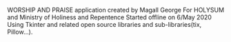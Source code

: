 WORSHIP AND PRAISE application created by Magall George 
For HOLYSUM and Ministry of Holiness and Repentence
Started offline on 6/May 2020
Using Tkinter and related open source libraries and sub-libraries(tix, Pillow...).

